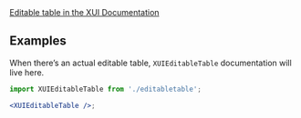 <div class="xui-margin-vertical">
	<a href="../section-components-displayingdata-editabletable.html" isDocLink>Editable table in the XUI Documentation</a>
</div>

## Examples

When there’s an actual editable table, `XUIEditableTable` documentation will live here.

```jsx harmony
import XUIEditableTable from './editabletable';

<XUIEditableTable />;
```
